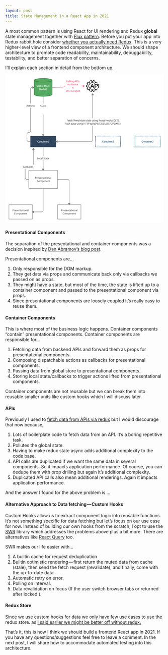 ```yaml
---
layout: post
title: State Management in a React App in 2021
---
```


A most common pattern is using React for UI rendering and Redux **global** state management together with [Flux pattern](https://facebook.github.io/flux/docs/in-depth-overview/#:~:text=Flux%20is%20the%20application%20architecture,a%20lot%20of%20new%20code.). Before you put your app into Redux rabbit hole consider [whether you actually need Redux](https://medium.com/@dan_abramov/you-might-not-need-redux-be46360cf367). This is a very higher-level view of a frontend component architecture. We should shape architecture to promote code readability, maintainability, debuggability, testability, and better separation of concerns.

I’ll explain each section in detail from the bottom up.

![](/images/migrated/1__Td__BjatOZFGBfRQrTb__LAA.jpeg)

#### Presentational Components

The separation of the presentational and container components was a decision inspired by [Dan Abramov’s blog post](https://medium.com/@dan_abramov/smart-and-dumb-components-7ca2f9a7c7d0).

Presentational components are…

1.  Only responsible for the DOM markup.
2.  They get data via props and communicate back only via callbacks we passed on as props.
3.  They might have a state, but most of the time, the state is lifted up to a container component and passed to the presentational component via props.
4.  Since presentational components are loosely coupled it’s really easy to reuse them.

#### Container Components

This is where most of the business logic happens. Container components “contain” presentational components. Container components are responsible for…

1.  Fetching data from backend APIs and forward them as props for presentational components.
2.  Composing dispatchable actions as callbacks for presentational components.
3.  Passing data from global store to presentational components.
4.  Storing local state/callbacks to trigger actions lifted from presentational components.

Container components are not reusable but we can break them into reusable smaller units like custom hooks which I will discuss later.

#### APIs

Previously I used to [fetch data from APIs via redux](https://redux.js.org/tutorials/essentials/part-5-async-logic) but I would discourage that now because,

1.  Lots of boilerplate code to fetch data from an API. It’s a boring repetitive task.
2.  Pollutes the global state.
3.  Having to make redux state async adds additional complexity to the code base.
4.  API calls are duplicated if we want the same data in several components. So it impacts application performance. Of course, you can dedupe them with prop drilling but again it’s additional complexity.
5.  Duplicated API calls also mean additional renderings. Again it impacts application performance.

And the answer I found for the above problem is …

#### Alternative Approach to Data fetching — Custom Hooks

Custom Hooks allow us to extract component logic into reusable functions. It’s not something specific for data fetching but let’s focus on our use case for now. Instead of building our own hooks from the scratch, I opt to use the [SWR](https://swr.vercel.app/) library which addresses the problems above plus a bit more. There are alternatives like [React Query](https://react-query.tanstack.com/) too.

SWR makes our life easier with…

1.  A builtin cache for request deduplication
2.  Builtin optimistic rendering — first return the muted data from cache (stale), then send the fetch request (revalidate), and finally, come with the up-to-date data.
3.  Automatic retry on error.
4.  Polling on interval.
5.  Data revalidation on focus (If the user switch browser tabs or returned after locked ).

#### Redux Store

Since we use custom hooks for data we only have few use cases to use the redux store. as [I said earlier we might be better off without redux.](https://dev.to/g_abud/why-i-quit-redux-1knl)

That’s it, this is how I think we should build a frontend React app in 2021. If you have any questions/suggestions feel free to leave a comment. In the next post, I will share how to accommodate automated testing into this architecture.